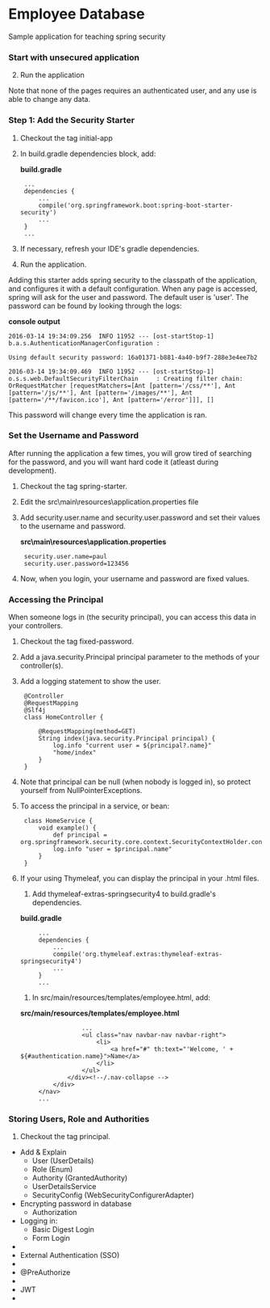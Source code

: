 # Employee Database
Sample application for teaching spring security

### Start with unsecured application

2. Run the application

Note that none of the pages requires an authenticated user, and
any use is able to change any data.

### Step 1: Add the Security Starter

1. Checkout the tag initial-app
2. In build.gradle dependencies block, add:

      **build.gradle**

        ...
        dependencies {
            ...
            compile('org.springframework.boot:spring-boot-starter-security')
            ...
        }
        ...

3. If necessary, refresh your IDE's gradle dependencies.
4. Run the application.

Adding this starter adds spring security to the classpath of the
application, and configures it with a default configuration.
When any page is accessed, spring will ask for the user and password.
The default user is 'user'. The password can be found by looking
through the logs:


   **console output**

    2016-03-14 19:34:09.256  INFO 11952 --- [ost-startStop-1] b.a.s.AuthenticationManagerConfiguration :

    Using default security password: 16a01371-b881-4a40-b9f7-288e3e4ee7b2

    2016-03-14 19:34:09.469  INFO 11952 --- [ost-startStop-1] o.s.s.web.DefaultSecurityFilterChain     : Creating filter chain: OrRequestMatcher [requestMatchers=[Ant [pattern='/css/**'], Ant [pattern='/js/**'], Ant [pattern='/images/**'], Ant [pattern='/**/favicon.ico'], Ant [pattern='/error']]], []

This password will change every time the application is ran.


### Set the Username and Password

After running the application a few times, you will grow tired of
searching for the password, and you will want hard code it
(atleast during development).

1. Checkout the tag spring-starter.
1. Edit the src\main\resources\application.properties file
2. Add security.user.name and security.user.password and set their
   values to the username and password.

    **src\main\resources\application.properties**

        security.user.name=paul
        security.user.password=123456

3. Now, when you login, your username and password are fixed values.

### Accessing the Principal

When someone logs in (the security principal), you can access this data
in your controllers.

1. Checkout the tag fixed-password.
1. Add a java.security.Principal principal parameter to the methods of your controller(s).
1. Add a logging statement to show the user.

        @Controller
        @RequestMapping
        @Slf4j
        class HomeController {

            @RequestMapping(method=GET)
            String index(java.security.Principal principal) {
                log.info "current user = ${principal?.name}"
                "home/index"
            }
        }

1. Note that principal can be null (when nobody is logged in), so protect yourself
from NullPointerExceptions.

1. To access the principal in a service, or bean:

        class HomeService {
            void example() {
                def principal = org.springframework.security.core.context.SecurityContextHolder.context?.authentication
                log.info "user = $principal.name"
            }
        }


1. If your using Thymeleaf, you can display the principal in your .html files.

    1. Add thymeleaf-extras-springsecurity4 to build.gradle's dependencies.

    **build.gradle**

            ...
            dependencies {
            	...
            	compile('org.thymeleaf.extras:thymeleaf-extras-springsecurity4')
                ...
            }
            ...
    1. In src/main/resources/templates/employee.html, add:

    **src/main/resources/templates/employee.html**

                        ...
                        <ul class="nav navbar-nav navbar-right">
                            <li>
                                <a href="#" th:text="'Welcome, ' + ${#authentication.name}">Name</a>
                            </li>
                        </ul>
                    </div><!--/.nav-collapse -->
                </div>
            </nav>
            ...

### Storing Users, Role and Authorities

1. Checkout the tag principal.







* Add & Explain
  * User (UserDetails)
  * Role (Enum)
  * Authority (GrantedAuthority)
  * UserDetailsService
  * SecurityConfig (WebSecurityConfigurerAdapter)
* Encrypting password in database
  * Authorization  
* Logging in:
  * Basic Digest Login
  * Form Login
* 
* External Authentication (SSO)
* 
* @PreAuthorize
* 
* JWT
*
